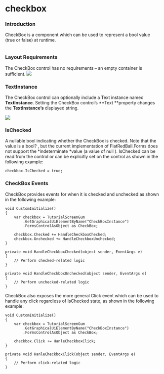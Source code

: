 # checkbox

### Introduction

CheckBox is a component which can be used to represent a bool value (true or false) at runtime. 

<figure><img src="../../../../media/2017-12-2017-12-13_07-13-04.gif" alt=""><figcaption></figcaption></figure>



### Layout Requirements

The CheckBox control has no requirements – an empty container is sufficient. [![](../../../../media/2017-12-img_5a485e78076db.png)](../../../../media/2017-12-img_5a485e78076db.png)

### TextInstance

The CheckBox control can optionally include a Text instance named **TextInstance**. Setting the CheckBox control’s \*\*Text \*\*property changes the **TextInstance’s** displayed string.

![](../../../../media/2017-12-img_5a49250c06a00.png)

### IsChecked

A nullable bool indicating whether the CheckBox is checked. Note that the value is a bool? , but the current implementation of FlatRedBall.Forms does not support the \*indeterminate \*value (a value of null ). IsChecked can be read from the control or can be explicitly set on the control as shown in the following example:

```lang:c#
checkbox.IsChecked = true;
```

### CheckBox Events

CheckBox provides events for when it is checked and unchecked as shown in the following example:

```lang:c#
void CustomInitialize()
{
    var checkbox = TutorialScreenGum
        .GetGraphicalUiElementByName("CheckBoxInstance")
        .FormsControlAsObject as CheckBox;

    checkbox.Checked += HandleCheckboxChecked;
    checkbox.Unchecked += HandleCheckboxUnchecked;
}

private void HandleCheckboxChecked(object sender, EventArgs e)
{
    // Perform checked-related logic
}

private void HandleCheckboxUnchecked(object sender, EventArgs e)
{
    // Perform unchecked-related logic
}
```

CheckBox also exposes the more general Click event which can be used to handle any click regardless of IsChecked state, as shown in the following example:

```lang:c#
void CustomInitialize()
{
    var checkbox = TutorialScreenGum
        .GetGraphicalUiElementByName("CheckBoxInstance")
        .FormsControlAsObject as CheckBox;

    checkbox.Click += HanleCheckboxClick;
}

private void HanleCheckboxClick(object sender, EventArgs e)
{
    // Perform click-related logic
}
```

&#x20;
